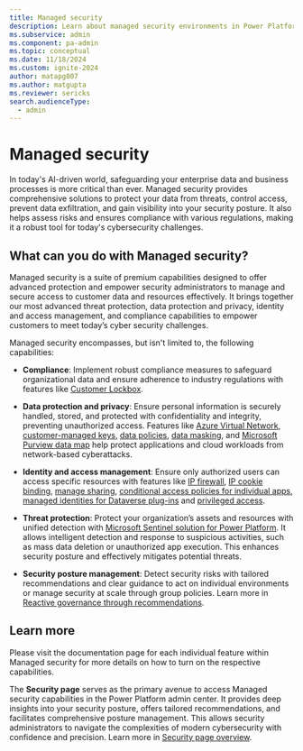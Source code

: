```yaml
---
title: Managed security
description: Learn about managed security environments in Power Platform admin center.
ms.subservice: admin
ms.component: pa-admin
ms.topic: conceptual
ms.date: 11/18/2024
ms.custom: ignite-2024
author: matapg007
ms.author: matgupta
ms.reviewer: sericks
search.audienceType: 
  - admin
---
```


# Managed security

In today's AI-driven world, safeguarding your enterprise data and business processes is more critical than ever. Managed security provides comprehensive solutions to protect your data from threats, control access, prevent data exfiltration, and gain visibility into your security posture. It also helps assess risks and ensures compliance with various regulations, making it a robust tool for today's cybersecurity challenges. 

## What can you do with Managed security? 

Managed security is a suite of premium capabilities designed to offer advanced protection and empower security administrators to manage and secure access to customer data and resources effectively. It brings together our most advanced threat protection, data protection and privacy, identity and access management, and compliance capabilities to empower customers to meet today’s cyber security challenges.  

Managed security encompasses, but isn't limited to, the following capabilities: 

- **Compliance**: Implement robust compliance measures to safeguard organizational data and ensure adherence to industry regulations with features like [Customer Lockbox](../about-lockbox.md).

- **Data protection and privacy**: Ensure personal information is securely handled, stored, and protected with confidentiality and integrity, preventing unauthorized access. Features like [Azure Virtual Network](../vnet-support-overview.md), [customer-managed keys](../customer-managed-key.md), [data policies](../managed-environment-data-policies.md), [data masking](../create-manage-masking-rules.md), and [Microsoft Purview data map](/purview/register-scan-dataverse?) help protect applications and cloud workloads from network-based cyberattacks. 

- **Identity and access management**: Ensure only authorized users can access specific resources with features like [IP firewall](../ip-firewall.md), [IP cookie binding](../block-cookie-replay-attack.md), [manage sharing](../managed-environment-sharing-limits.md), [conditional access policies for individual apps](/power-platform-release-plan/2022wave1/power-apps/conditional-access-policies-individual-power-apps), [managed identities for Dataverse plug-ins](https://learn.microsoft.com/power-platform/admin/managed-identity-overview) and [privileged access](access-control.md).

- **Threat protection**: Protect your organization’s assets and resources with unified detection with [Microsoft Sentinel solution for Power Platform](/azure/sentinel/business-applications/power-platform-solution-overview). It allows intelligent detection and response to suspicious activities, such as mass data deletion or unauthorized app execution. This enhances security posture and effectively mitigates potential threats.
  
- **Security posture management**: Detect security risks with tailored recommendations and clear guidance to act on individual environments or manage security at scale through group policies. Learn more in [Reactive governance through recommendations](security-overview.md#reactive-governance-through-recommendations).

## Learn more
Please visit the documentation page for each individual feature within Managed security for more details on how to turn on the respective capabilities.
  
The **Security page** serves as the primary avenue to access Managed security capabilities in the Power Platform admin center. It provides deep insights into your security posture, offers tailored recommendations, and facilitates comprehensive posture management. This allows security administrators to navigate the complexities of modern cybersecurity with confidence and precision. Learn more in [Security page overview](security-overview.md).

